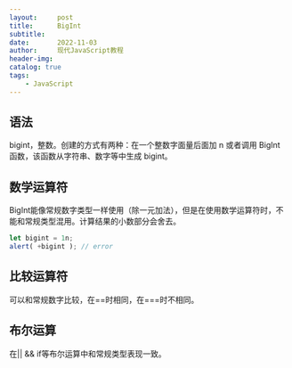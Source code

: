 ```yaml
---
layout:     post
title:      BigInt
subtitle:   
date:       2022-11-03
author:     现代JavaScript教程
header-img: 
catalog: true
tags:
    - JavaScript
---
```

## 语法
bigint，整数。创建的方式有两种：在一个整数字面量后面加 n 或者调用 BigInt 函数，该函数从字符串、数字等中生成 bigint。
## 数学运算符
BigInt能像常规数字类型一样使用（除一元加法），但是在使用数学运算符时，不能和常规类型混用。计算结果的小数部分会舍去。
```javascript
let bigint = 1n;
alert( +bigint ); // error
```
## 比较运算符
可以和常规数字比较，在==时相同，在===时不相同。
## 布尔运算
在|| && if等布尔运算中和常规类型表现一致。

